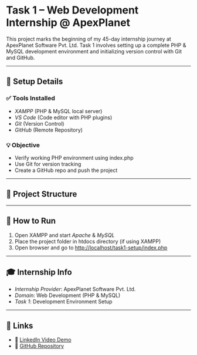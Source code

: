 # Task 1 – Web Development Internship @ ApexPlanet

This project marks the beginning of my 45-day internship journey at ApexPlanet Software Pvt. Ltd. Task 1 involves setting up a complete PHP & MySQL development environment and initializing version control with Git and GitHub.

---

## 🔧 Setup Details

### ✅ Tools Installed
- *XAMPP* (PHP & MySQL local server)
- *VS Code* (Code editor with PHP plugins)
- *Git* (Version Control)
- *GitHub* (Remote Repository)

### 💡 Objective
- Verify working PHP environment using index.php
- Use Git for version tracking
- Create a GitHub repo and push the project

---

## 📂 Project Structure


---

## 🚀 How to Run

1. Open XAMPP and start *Apache* & *MySQL*
2. Place the project folder in htdocs directory (if using XAMPP)
3. Open browser and go to [http://localhost/task1-setup/index.php](http://localhost/task1-setup/index.php)

---

## 🎓 Internship Info

- *Internship Provider*: ApexPlanet Software Pvt. Ltd.
- *Domain*: Web Development (PHP & MySQL)
- *Task 1*: Development Environment Setup

---

## 🔗 Links

- 🔗 [LinkedIn Video Demo](https://linkedin.com/your-video-link-here)
- 🔗 [GitHub Repository](https://github.com/Anila-1505/codebased-ignite-)
